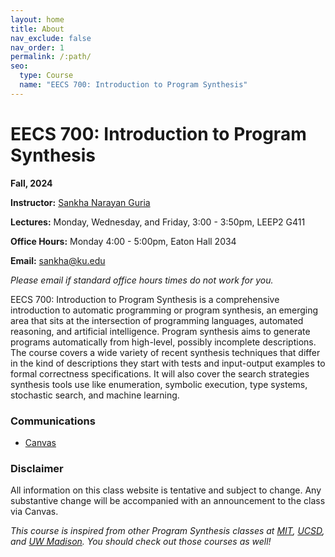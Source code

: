 ```yaml
---
layout: home
title: About
nav_exclude: false
nav_order: 1
permalink: /:path/
seo:
  type: Course
  name: "EECS 700: Introduction to Program Synthesis"
---
```


# EECS 700: Introduction to Program Synthesis

**Fall, 2024**

**Instructor:** [Sankha Narayan Guria](https://sankhs.com)

**Lectures:** Monday, Wednesday, and Friday, 3:00 - 3:50pm, LEEP2 G411

**Office Hours:** Monday 4:00 - 5:00pm, Eaton Hall 2034

**Email:** [sankha@ku.edu](mailto:sankha@ku.edu)

_Please email if standard office hours times do not work for you._

EECS 700: Introduction to Program Synthesis is a comprehensive introduction to automatic programming or program synthesis, an emerging area that sits at the intersection of programming languages, automated reasoning, and artificial intelligence. Program synthesis aims to generate programs automatically from high-level, possibly incomplete descriptions. The course covers a wide variety of recent synthesis techniques that differ in the kind of descriptions they start with tests and input-output examples to formal correctness specifications. It will also cover the search strategies synthesis tools use like enumeration, symbolic execution, type systems, stochastic search, and machine learning.

### Communications

* [Canvas](https://canvas.ku.edu/courses/129458)

### Disclaimer

All information on this class website is tentative and subject to change. Any substantive change will be accompanied with an announcement to the class via Canvas.

_This course is inspired from other Program Synthesis classes at [MIT](https://people.csail.mit.edu/asolar/SynthesisCourse/), [UCSD](https://github.com/nadia-polikarpova/cse291-program-synthesis/), and [UW Madison](https://github.com/lorisdanto/cs703-program-synthesis). You should check out those courses as well!_
